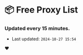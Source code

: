 # :package: Free Proxy List
### Updated every 15 minutes.

- Last updated: `2024-10-27 15:54`

:heart:

